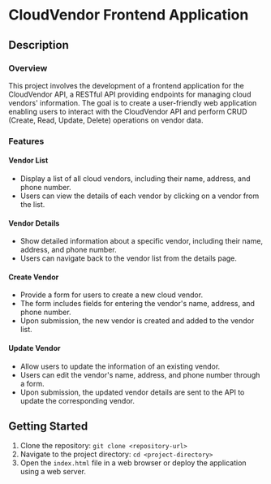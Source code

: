 # CloudVendor Frontend Application

## Description

### Overview
This project involves the development of a frontend application for the CloudVendor API, a RESTful API providing endpoints for managing cloud vendors' information. The goal is to create a user-friendly web application enabling users to interact with the CloudVendor API and perform CRUD (Create, Read, Update, Delete) operations on vendor data.

### Features
#### Vendor List
- Display a list of all cloud vendors, including their name, address, and phone number.
- Users can view the details of each vendor by clicking on a vendor from the list.

#### Vendor Details
- Show detailed information about a specific vendor, including their name, address, and phone number.
- Users can navigate back to the vendor list from the details page.

#### Create Vendor
- Provide a form for users to create a new cloud vendor.
- The form includes fields for entering the vendor's name, address, and phone number.
- Upon submission, the new vendor is created and added to the vendor list.

#### Update Vendor
- Allow users to update the information of an existing vendor.
- Users can edit the vendor's name, address, and phone number through a form.
- Upon submission, the updated vendor details are sent to the API to update the corresponding vendor.

## Getting Started
1. Clone the repository: `git clone <repository-url>`
2. Navigate to the project directory: `cd <project-directory>`
3. Open the `index.html` file in a web browser or deploy the application using a web server.
